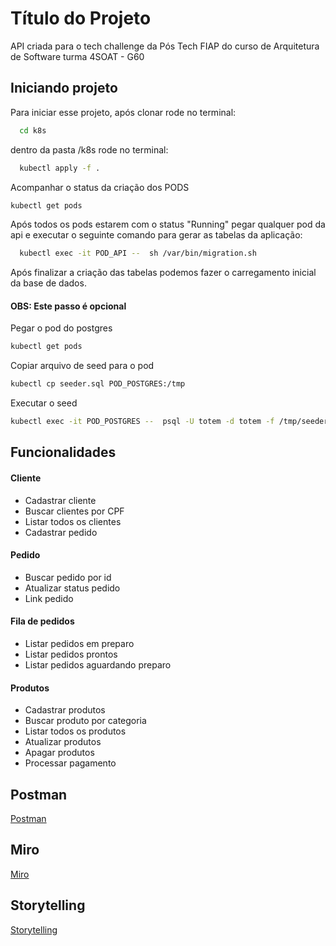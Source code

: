 # Título do Projeto

API criada para o tech challenge da Pós Tech FIAP do curso de Arquitetura de Software turma 4SOAT - G60

## Iniciando projeto

Para iniciar esse projeto, após clonar rode no terminal:

```bash
  cd k8s
```

dentro da pasta /k8s rode no terminal:

```bash
  kubectl apply -f .
```

Acompanhar o status da criação dos PODS

```bash
kubectl get pods
```
Após todos os pods estarem com o status "Running" pegar qualquer pod da api e executar o seguinte comando para gerar as tabelas da aplicação:

```bash
  kubectl exec -it POD_API --  sh /var/bin/migration.sh
```

Após finalizar a criação das tabelas podemos fazer o carregamento inicial da base de dados.
#### OBS: Este passo é opcional

Pegar o pod do postgres

```bash
kubectl get pods
```
Copiar arquivo de seed para o pod

```bash
kubectl cp seeder.sql POD_POSTGRES:/tmp
```
Executar o seed
```bash
kubectl exec -it POD_POSTGRES --  psql -U totem -d totem -f /tmp/seeder.sql
```

## Funcionalidades

#### Cliente

- Cadastrar cliente
- Buscar clientes por CPF
- Listar todos os clientes
- Cadastrar pedido

#### Pedido

- Buscar pedido por id
- Atualizar status pedido
- Link pedido

#### Fila de pedidos

- Listar pedidos em preparo
- Listar pedidos prontos
- Listar pedidos aguardando preparo

#### Produtos

- Cadastrar produtos
- Buscar produto por categoria
- Listar todos os produtos
- Atualizar produtos
- Apagar produtos
- Processar pagamento

## Postman

[Postman](https://documenter.getpostman.com/view/18248829/2s9YXcdkDW)

## Miro

[Miro](https://miro.com/app/board/uXjVNe6pUU4=/)

## Storytelling

[Storytelling](https://docs.google.com/document/d/1UKt6QM1xacBQHZGV9gy3_L3Li5LpHbLUMzv4UTCF_Nc/edit)
